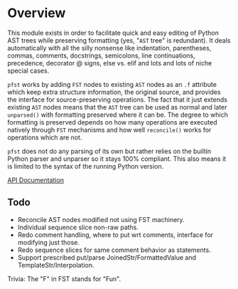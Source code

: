 # Overview

This module exists in order to facilitate quick and easy editing of Python AST trees while preserving formatting (yes, "`AST` tree" is redundant). It deals automatically with all the silly nonsense like indentation, parentheses, commas, comments, docstrings, semicolons, line continuations, precedence, decorator @ signs, else vs. elif and lots and lots of niche special cases.

`pfst` works by adding `FST` nodes to existing `AST` nodes as an `.f` attribute which keep extra structure information, the original source, and provides the interface for source-preserving operations. The fact that it just extends existing `AST` nodes means that the `AST` tree can be used as normal and later `unparsed()` with formatting preserved where it can be. The degree to which formatting is preserved depends on how many operations are executed natively through `FST` mechanisms and how well `reconcile()` works for operations which are not.

`pfst` does not do any parsing of its own but rather relies on the builtin Python parser and unparser so it stays 100% compliant. This also means it is limited to the syntax of the running Python version.


[API Documentation](test.html)

















## Todo

* Reconcile AST nodes modified not using FST machinery.
* Individual sequence slice non-raw paths.
* Redo comment handling, where to put wrt comments, interface for modifying just those.
* Redo sequence slices for same comment behavior as statements.
* Support prescribed put/parse JoinedStr/FormattedValue and TemplateStr/Interpolation.

Trivia: The "F" in FST stands for "Fun".
